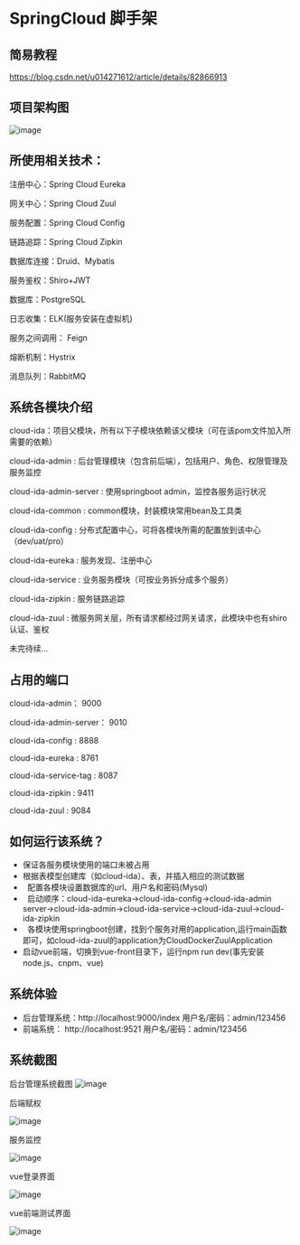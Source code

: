 SpringCloud 脚手架
===

简易教程
---
https://blog.csdn.net/u014271612/article/details/82866913

项目架构图
---
![image](https://github.com/xuyaohui/cloud-ida-cli/blob/master/images/%E6%9E%B6%E6%9E%84%E5%9B%BE.png)

所使用相关技术：
---

注册中心：Spring Cloud Eureka

网关中心：Spring Cloud Zuul

服务配置：Spring Cloud Config

链路追踪：Spring Cloud Zipkin

数据库连接：Druid、Mybatis

服务鉴权：Shiro+JWT

数据库：PostgreSQL

日志收集：ELK(服务安装在虚拟机)

服务之间调用： Feign

熔断机制：Hystrix

消息队列：RabbitMQ

系统各模块介绍
---

cloud-ida：项目父模块，所有以下子模块依赖该父模块（可在该pom文件加入所需要的依赖）

cloud-ida-admin : 后台管理模块（包含前后端），包括用户、角色、权限管理及服务监控

cloud-ida-admin-server : 使用springboot admin，监控各服务运行状况

cloud-ida-common : common模块，封装模块常用bean及工具类

cloud-ida-config : 分布式配置中心，可将各模块所需的配置放到该中心（dev/uat/pro）

cloud-ida-eureka : 服务发现、注册中心

cloud-ida-service : 业务服务模块（可按业务拆分成多个服务）

cloud-ida-zipkin : 服务链路追踪

cloud-ida-zuul : 微服务网关层，所有请求都经过网关请求，此模块中也有shiro认证、鉴权

未完待续...

占用的端口
---

cloud-ida-admin： 9000 

cloud-ida-admin-server： 9010

cloud-ida-config : 8888

cloud-ida-eureka : 8761

cloud-ida-service-tag : 8087

cloud-ida-zipkin : 9411

cloud-ida-zuul : 9084

如何运行该系统？
---

*   保证各服务模块使用的端口未被占用
*   根据表模型创建库（如cloud-ida）、表，并插入相应的测试数据
*   配置各模块设置数据库的url、用户名和密码(Mysql)
*   启动顺序：cloud-ida-eureka->cloud-ida-config->cloud-ida-admin server->cloud-ida-admin->cloud-ida-service->cloud-ida-zuul->cloud-ida-zipkin
*   各模块使用springboot创建，找到个服务对用的application,运行main函数即可，如cloud-ida-zuul的application为CloudDockerZuulApplication
*   启动vue前端，切换到vue-front目录下，运行npm run dev(事先安装node.js、cnpm、vue)


系统体验
---

*   后台管理系统：http://localhost:9000/index 用户名/密码：admin/123456
*   前端系统： http://localhost:9521 用户名/密码：admin/123456

系统截图
---

后台管理系统截图
![image](https://github.com/xuyaohui/cloud-ida-cli/blob/master/images/admin.PNG)

后端赋权

![image](https://github.com/xuyaohui/cloud-ida-cli/blob/master/images/auth.PNG)

服务监控

![image](https://github.com/xuyaohui/cloud-ida-cli/blob/master/images/watch.PNG)

vue登录界面

![image](https://github.com/xuyaohui/cloud-ida-cli/blob/master/images/login.PNG)

vue前端测试界面

![image](https://github.com/xuyaohui/cloud-ida-cli/blob/master/images/vue.PNG)







